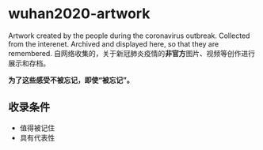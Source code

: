 # wuhan2020-artwork
Artwork created by the people during the coronavirus outbreak. Collected from the interenet. Archived and displayed here, so that they are remembered.
自网络收集的，关于新冠肺炎疫情的**非官方**图片、视频等创作进行展示和存档。

**为了这些感受不被忘记，即使“被忘记”。**

## 收录条件
- 值得被记住
- 具有代表性

